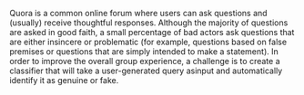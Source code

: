 Quora is a common online forum where users can ask questions and (usually) receive thoughtful responses. Although the majority of questions are asked in good faith, a small percentage of bad actors ask questions that are either insincere or problematic (for example, questions based on false premises or questions that are simply intended to make a statement). In order to improve the overall group experience, a challenge is to create a classifier that will take a user-generated query asinput and automatically identify it as genuine or fake.
